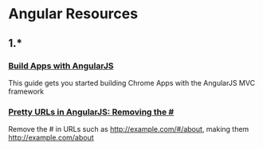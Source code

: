 # Angular Resources

## 1.*

### [Build Apps with AngularJS](https://developer.chrome.com/apps/angular_framework)
This guide gets you started building Chrome Apps with the AngularJS MVC
framework

### [Pretty URLs in AngularJS: Removing the #](https://scotch.io/quick-tips/pretty-urls-in-angularjs-removing-the-hashtag)
Remove the # in URLs such as http://example.com/#/about, making them
http://example.com/about
